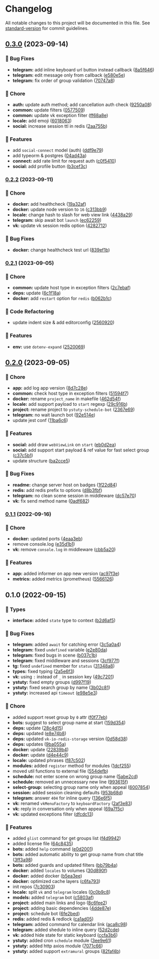 # Changelog

All notable changes to this project will be documented in this file. See [standard-version](https://github.com/conventional-changelog/standard-version) for commit guidelines.

## [0.3.0](https://github.com/YSTUty/ystuty-schedule-bot/compare/v0.2.2...v0.3.0) (2023-09-14)


### 🐛 Bug Fixes

* **telegram:** add inline keyboard url button instead callback ([8a5f646](https://github.com/YSTUty/ystuty-schedule-bot/commit/8a5f6466803108bb3f1f6eed763693b0dcb8bdd1))
* **telegram:** edit message only from callback ([e580e5e](https://github.com/YSTUty/ystuty-schedule-bot/commit/e580e5ee4110e89f586e4f5a2db8f0ba6e1fa502))
* **telegram:** fix order of group validation ([70747a8](https://github.com/YSTUty/ystuty-schedule-bot/commit/70747a819004fb8ab0f8701e85fc71e8af4cc2e7))


### 🧹 Chore

* **auth:** update auth method; add cancellation auth check ([9250a08](https://github.com/YSTUty/ystuty-schedule-bot/commit/9250a08d59ef4c3c9a7a135c407040a3167ae83a))
* **common:** update filters ([0577509](https://github.com/YSTUty/ystuty-schedule-bot/commit/0577509ea190ba67c74b2ff61a247ffae3d617cc))
* **common:** update vk exception filter ([ff68a8e](https://github.com/YSTUty/ystuty-schedule-bot/commit/ff68a8e063ad2fe5bd2647b8fa04795dc445f6db))
* **locale:** add emoji ([6018063](https://github.com/YSTUty/ystuty-schedule-bot/commit/60180631e17f6d02f4567b115cba4d4b2e411b87))
* **social:** increase session ttl in redis ([2aa755b](https://github.com/YSTUty/ystuty-schedule-bot/commit/2aa755b3c58fb5600b5f74be0db9d6ed5c944007))


### 🚀 Features

* add `social-connect` model (auth) ([ddf9e79](https://github.com/YSTUty/ystuty-schedule-bot/commit/ddf9e7919d8e708537e7957a5657a29ceecf7457))
* add typeorm & postgres ([04ad43a](https://github.com/YSTUty/ystuty-schedule-bot/commit/04ad43a13fac38acbfb8ea6a33f4ecc1a486650a))
* **connect:** add rate limit for request auth ([c0f5410](https://github.com/YSTUty/ystuty-schedule-bot/commit/c0f54103c50c1bd10d96d4412aedc55063e7ac49))
* **social:** add profile button ([b3cef3c](https://github.com/YSTUty/ystuty-schedule-bot/commit/b3cef3cbc2ce905a8ac141c18edba47a8b1674df))

### [0.2.2](https://github.com/YSTUty/ystuty-schedule-bot/compare/v0.2.1...v0.2.2) (2023-09-11)


### 🧹 Chore

* **docker:** add healthcheck ([19a32af](https://github.com/YSTUty/ystuty-schedule-bot/commit/19a32afad73792fea44a7f740c19cf262df09a62))
* **docker:** update node version to `16` ([c313bb9](https://github.com/YSTUty/ystuty-schedule-bot/commit/c313bb94933d2af5d71a06b790d5ef9ed73687b6))
* **locale:** change hash to slash for web view link ([4438a29](https://github.com/YSTUty/ystuty-schedule-bot/commit/4438a298e76050227a409e5e7b752fe30829f508))
* **telegram:** skip await bot `launch` ([ec62259](https://github.com/YSTUty/ystuty-schedule-bot/commit/ec62259992da4072faa02a1e1d27dde88d498b7f))
* **vk:** update vk session redis option ([4282712](https://github.com/YSTUty/ystuty-schedule-bot/commit/42827121e438c052552d4e49553bc54a629f4226))


### 🐛 Bug Fixes

* **docker:** change healthcheck test url ([839ef1b](https://github.com/YSTUty/ystuty-schedule-bot/commit/839ef1bf221c41460135e9319b09551bc1db5a9c))

### [0.2.1](https://github.com/YSTUty/ystuty-schedule-bot/compare/v0.2.0...v0.2.1) (2023-09-05)


### 🧹 Chore

* **common:** update host type in exception filters ([2c7ebaf](https://github.com/YSTUty/ystuty-schedule-bot/commit/2c7ebaf543b3606f3adab94b10d53d6133a6dacd))
* **deps:** update ([6c1f18a](https://github.com/YSTUty/ystuty-schedule-bot/commit/6c1f18a814f05c6d732e58bc47164f504653d631))
* **docker:** add `restart` option for `redis` ([b062b1c](https://github.com/YSTUty/ystuty-schedule-bot/commit/b062b1ccdb1b77ba285561a206406c1c6763894c))


### 🔧 Code Refactoring

* update indent size & add editorconfig ([2560920](https://github.com/YSTUty/ystuty-schedule-bot/commit/2560920f7c7b71dbbc0930d41a5c5b83af0be6cf))


### 🚀 Features

* **env:** use `dotenv-expand` ([2520069](https://github.com/YSTUty/ystuty-schedule-bot/commit/25200697f6c04b3c7ad5454f36437cc479f055d6))

## [0.2.0](https://github.com/YSTUty/ystuty-schedule-bot/compare/v0.1.1...v0.2.0) (2023-09-05)


### 🧹 Chore

* **app:** add log app version ([8d7c28e](https://github.com/YSTUty/ystuty-schedule-bot/commit/8d7c28eee9ab5672ac38c91ca40c3d8f98cc4d98))
* **common:** check host type in exception filters ([51594f7](https://github.com/YSTUty/ystuty-schedule-bot/commit/51594f7bea6feb5531ad3cb3ad889fa24cead5c8))
* **docker:** rename `project_name` in makefile ([462d54f](https://github.com/YSTUty/ystuty-schedule-bot/commit/462d54f8283c25d99626b21b2823c1f0a0cd562d))
* **locale:** add support payload to `start` regexp ([29c916b](https://github.com/YSTUty/ystuty-schedule-bot/commit/29c916ba99bdd77ad929ba76a5d1d17b3d9bcf50))
* **project:** rename project to `ystuty-schedule-bot` ([2367e69](https://github.com/YSTUty/ystuty-schedule-bot/commit/2367e693dd9c10a5cd6ea79912eb127e34b4c0ab))
* **telegram:** no wait launch bot ([92e514e](https://github.com/YSTUty/ystuty-schedule-bot/commit/92e514eade353edac3a4886c266f9aad29ada740))
* update jest conf ([11ba6c6](https://github.com/YSTUty/ystuty-schedule-bot/commit/11ba6c6967cf6c00100b47bc2cdb1e70eb7dfe96))


### 🚀 Features

* **social:** add draw `webViewLink` on `start` ([eb0d2ea](https://github.com/YSTUty/ystuty-schedule-bot/commit/eb0d2eaf9d8762d3994d7abfefc9db123d318020))
* **social:** add support start payload & ref value for fast select group ([c37c5b1](https://github.com/YSTUty/ystuty-schedule-bot/commit/c37c5b19486c3a4c8c66a4614f2dfe68d3ca56c7))
* update structure ([ba2cce5](https://github.com/YSTUty/ystuty-schedule-bot/commit/ba2cce550ee86788a102a771c2041c68170480c9))


### 🐛 Bug Fixes

* **readme:** change server host on badges ([1f22d84](https://github.com/YSTUty/ystuty-schedule-bot/commit/1f22d848d5f96114295779031a6d4dd4eeff168d))
* **redis:** add redis prefix to options ([d8b3fbf](https://github.com/YSTUty/ystuty-schedule-bot/commit/d8b3fbf9e6f184517304601022cfd177bc05ba37))
* **telegram:** no clean scene session in middleware ([dc57e70](https://github.com/YSTUty/ystuty-schedule-bot/commit/dc57e709edf174228a3381691191da30700b7f81))
* **vk:** fix send method name ([0adf682](https://github.com/YSTUty/ystuty-schedule-bot/commit/0adf682617a28f2225687590c8fb1765838b5f44))

### [0.1.1](https://github.com/YSTUty/ystuty-schedule-bot/compare/v0.1.0...v0.1.1) (2022-09-16)


### 🧹 Chore

* **docker:** updated ports ([4eaa3eb](https://github.com/YSTUty/ystuty-schedule-bot/commit/4eaa3ebf4ccf4d5706a3fc884ec76401b16b522a))
* remove console.log ([e35d1b1](https://github.com/YSTUty/ystuty-schedule-bot/commit/e35d1b1ba496b5229f239deac98c34d0f77627bc))
* **vk:** remove `console.log` in middleware ([cbb5a20](https://github.com/YSTUty/ystuty-schedule-bot/commit/cbb5a20ebfe7058dd25bd44abbd5aaef5620f454))


### 🚀 Features

* **app:** added informer on app new version ([ac97f3e](https://github.com/YSTUty/ystuty-schedule-bot/commit/ac97f3ed174340ceefa21c10cf70e9eb42868f27))
* **metrics:** added metrics (prometheus) ([5566126](https://github.com/YSTUty/ystuty-schedule-bot/commit/5566126fcf6b39d6a4caf7e1a249fa5cba16aa1d))

## 0.1.0 (2022-09-15)


### 💙 Types

* **interface:** added `state` type to context ([b2d6af5](https://github.com/YSTUty/ystuty-schedule-bot/commit/b2d6af5b3e69404b76ffad1ee4618b0346b7eec0))


### 🐛 Bug Fixes

* **telegram:** added `await` for catching error ([3c5a0a4](https://github.com/YSTUty/ystuty-schedule-bot/commit/3c5a0a472054d13146150c1d9ec42700a1a7cca1))
* **telegram:** fixed `undefined` variable ([e2e80da](https://github.com/YSTUty/ystuty-schedule-bot/commit/e2e80da4870fe18192b713a6a433c86529c2bd8b))
* **telegram:** fixed bugs in scene ([b037c1b](https://github.com/YSTUty/ystuty-schedule-bot/commit/b037c1be2a1853c51c7b7dc53103ea3a3466f53d))
* **telegram:** fixed middleware and sessions ([3cf977f](https://github.com/YSTUty/ystuty-schedule-bot/commit/3cf977f68c1e5c93118274aee1faaef53dbaa73a))
* **tg:** fixed `undefined` member for `status` ([31348a8](https://github.com/YSTUty/ystuty-schedule-bot/commit/31348a8a95862c8a3fe52d497da249666256b84a))
* **types:** fixed typing ([2a5e6f3](https://github.com/YSTUty/ystuty-schedule-bot/commit/2a5e6f333a836480469b7107642a2e8b1b0a3928))
* **vk:** using `:` instead of `_` in session key ([49c7201](https://github.com/YSTUty/ystuty-schedule-bot/commit/49c720145ffeddd61debbfa8e5c543c400a2786f))
* **ystuty:** fixed empty groups ([d997f19](https://github.com/YSTUty/ystuty-schedule-bot/commit/d997f1998788e6726525f49368a74f0c32eb7eac))
* **ystuty:** fixed search group by name ([3b02c81](https://github.com/YSTUty/ystuty-schedule-bot/commit/3b02c815e3f9f0a8d67aa554b31b5c09df6fb8ae))
* **ystuty:** increased api `timeout` ([e98e5e3](https://github.com/YSTUty/ystuty-schedule-bot/commit/e98e5e3a9dbe296292c0d77b4fabfe62e8048660))


### 🧹 Chore

* added support reset group by `0` attr ([f0f77eb](https://github.com/YSTUty/ystuty-schedule-bot/commit/f0f77ebaf3000475276c93c1d123b1e9427f36aa))
* **bots:** suggest to select group name at start ([159d354](https://github.com/YSTUty/ystuty-schedule-bot/commit/159d3548f83acb16aa3b2154b646296ac374a7d3))
* **deps:** update ([28c4d15](https://github.com/YSTUty/ystuty-schedule-bot/commit/28c4d152724ede963773557179badf09f036398c))
* **deps:** updated ([e8e74b8](https://github.com/YSTUty/ystuty-schedule-bot/commit/e8e74b8060c5cc0d1306e0b03b181884d44b835e))
* **deps:** updated `vk-io-redis-storage` version ([0d58d38](https://github.com/YSTUty/ystuty-schedule-bot/commit/0d58d3803b23b288047befa89de3fc89b091ea9a))
* **deps:** updates ([9ba055a](https://github.com/YSTUty/ystuty-schedule-bot/commit/9ba055a40e821b40dc0bb4d26f745747730c50ae))
* **docker:** update ([22839b4](https://github.com/YSTUty/ystuty-schedule-bot/commit/22839b4c00896fde94d7dbc169b79c7333c97eeb))
* **docker:** update ([d4e44c9](https://github.com/YSTUty/ystuty-schedule-bot/commit/d4e44c929f339cef124555c3ade676e9c07e28d3))
* **locale:** updated phrases ([f87c502](https://github.com/YSTUty/ystuty-schedule-bot/commit/f87c50289d203814c281ff696457b24fd6907bd4))
* **modules:** added `register` method for modules ([1dcf255](https://github.com/YSTUty/ystuty-schedule-bot/commit/1dcf255cb50b83892f419325f3b3155b9aa7ce51))
* moved util functions to external file ([554defb](https://github.com/YSTUty/ystuty-schedule-bot/commit/554defbfd52f87367fe9d50f26fbe928575adde0))
* **schedule:** not enter scene on wrong group name ([5abe2cd](https://github.com/YSTUty/ystuty-schedule-bot/commit/5abe2cd1f08362147e2315939f79215106299bd4))
* **schedule:** removed an unnecessary new line ([993615f](https://github.com/YSTUty/ystuty-schedule-bot/commit/993615fd04f9fed048cea96f9757e7585b75653c))
* **select-group:** selecting group name only when appeal ([6007854](https://github.com/YSTUty/ystuty-schedule-bot/commit/6007854ea5ac342633f562562b50610185de259d))
* **session:** added session cleaning defaults ([953b68d](https://github.com/YSTUty/ystuty-schedule-bot/commit/953b68d82ab5741400decaa0d63ac4f1eefa87b1))
* **telegram:** answer `404` for inline query ([136e6f5](https://github.com/YSTUty/ystuty-schedule-bot/commit/136e6f5e6d12e24f9a7de372c82982398caadbc8))
* **vk:** renamed `vkMenuFactory` to `keyboardFactory` ([2af3e83](https://github.com/YSTUty/ystuty-schedule-bot/commit/2af3e839d08d6a3a26d0b49e7fac766848dbf7ca))
* **vk:** reply in conversation only when appeal ([69a7f5c](https://github.com/YSTUty/ystuty-schedule-bot/commit/69a7f5c1e8a51ae86643a041d5fd35d89a444931))
* **vk:** updated exceptions filter ([dfcdc13](https://github.com/YSTUty/ystuty-schedule-bot/commit/dfcdc135e0f855746ecc67005043feeb60944d0e))


### 🚀 Features

* added `glist` command for get groups list ([f4d9942](https://github.com/YSTUty/ystuty-schedule-bot/commit/f4d9942d3ded562a12fa559fac8a245f7f492ac2))
* added license file ([64c8435](https://github.com/YSTUty/ystuty-schedule-bot/commit/64c84359081343e9d9af5cffaf8d861ef9e0e72f))
* **bots:** added `help` command ([e0d2001](https://github.com/YSTUty/ystuty-schedule-bot/commit/e0d2001ef346e0bed9adf4c26775bc0cac6ba439))
* **bots:** added automatic ability to get group name from chat title ([3ff3a98](https://github.com/YSTUty/ystuty-schedule-bot/commit/3ff3a982705e59d2ae2cc017b14c945a35a7efac))
* **bots:** added guards and updated filters ([bb79b4a](https://github.com/YSTUty/ystuty-schedule-bot/commit/bb79b4a86dde8da5ff6a281e1a0416752febfffa))
* **docker:** added `locales` to volumes ([30d890f](https://github.com/YSTUty/ystuty-schedule-bot/commit/30d890f75bf4a042e043c0875482fec587470b64))
* **docker:** added docker ([b5ea3ee](https://github.com/YSTUty/ystuty-schedule-bot/commit/b5ea3eea5103e3eecf294ec3c12bf41171c28381))
* **docker:** optimized cache layers ([c6fa793](https://github.com/YSTUty/ystuty-schedule-bot/commit/c6fa793e5a5979a8afa2106e2deed6911418e9cf))
* init repos ([7c30903](https://github.com/YSTUty/ystuty-schedule-bot/commit/7c309031dee703e0acb56e4872f59798ec9ece43))
* **locale:** split `vk` and `telegram` locales ([0c0b9c8](https://github.com/YSTUty/ystuty-schedule-bot/commit/0c0b9c86546cabfd61d01ab33fe8a1049bd79066))
* **models:** added `telegram` bot ([c5803af](https://github.com/YSTUty/ystuty-schedule-bot/commit/c5803aff5777871d9ac778efef6c899081774828))
* **project:** added main links and logo ([8c6fee2](https://github.com/YSTUty/ystuty-schedule-bot/commit/8c6fee298b8d779fdf2ba9c3df23c9ae32b0eef0))
* **project:** adding basic dependencies ([4dde87e](https://github.com/YSTUty/ystuty-schedule-bot/commit/4dde87e78911d59e1abe90e53e383a5a5f354cc1))
* **project:** schedule bot ([6fe2bed](https://github.com/YSTUty/ystuty-schedule-bot/commit/6fe2bedfa95e329dcf3c8d57022da504497b9db5))
* **redis:** added redis & redlock ([ca1ad05](https://github.com/YSTUty/ystuty-schedule-bot/commit/ca1ad05ccd30c2a004d252725693d37d43ca6616))
* **telegram:** added command for calendar link ([aca8c98](https://github.com/YSTUty/ystuty-schedule-bot/commit/aca8c984089185fcfc26728a9a74b612966c46d6))
* **telegram:** added shedule to inline query ([52d2cde](https://github.com/YSTUty/ystuty-schedule-bot/commit/52d2cde8997941496b0f1abe8c7b560006c99da2))
* **vk:** added hide state for static keyboard ([ccfa3b6](https://github.com/YSTUty/ystuty-schedule-bot/commit/ccfa3b65f6fae8449ae620d72dee9a0f2143da28))
* **ystuty:** added cron `schedule` module ([3ee9e61](https://github.com/YSTUty/ystuty-schedule-bot/commit/3ee9e61e8cc57e17496f3686b93b008566ee6e2a))
* **ystuty:** added http axios module ([7071c66](https://github.com/YSTUty/ystuty-schedule-bot/commit/7071c66cfde0dc828e6a540feee705b52eb6ffaa))
* **ystuty:** added support `extramural` groups ([82faf4b](https://github.com/YSTUty/ystuty-schedule-bot/commit/82faf4ba88b136e6ec6c6fe0a849930801cd4d19))
